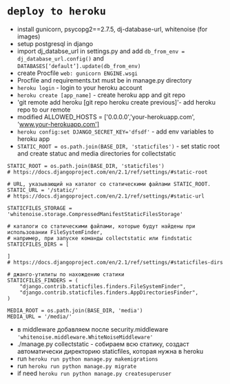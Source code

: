 `deploy to heroku`
=

- install gunicorn, psycopg2==2.7.5, dj-database-url, whitenoise (for images)
- setup postgresql in django
- import dj_databse_url in settings.py and add `db_from_env = dj_database_url.config()` and `DATABASES[‘default’].update(db_from_env)`
- create Procfile `web: gunicorn ENGINE.wsgi`
- Procfile and requirements.txt must be in manage.py directory
- `heroku login` - login to your heroku account
- `heroku create [app_name]` - create heroku app and git repo
- 'git remote add heroku [git repo heroku create previous]'- add heroku repo to our remote
- modified ALLOWED_HOSTS = ['0.0.0.0','your-herokuapp.com', 'www.your-herokuapp.com']
- `heroku config:set DJANGO_SECRET_KEY='dfsdf'` - add env variables to heroku app
- `STATIC_ROOT = os.path.join(BASE_DIR, 'staticfiles')` - set static root and create statuc and media directories for collectstatic
```
STATIC_ROOT = os.path.join(BASE_DIR, 'staticfiles')
# https://docs.djangoproject.com/en/2.1/ref/settings/#static-root

# URL, указывающий на каталог со статическими файлами STATIC_ROOT.
STATIC_URL = '/static/'
# https://docs.djangoproject.com/en/2.1/ref/settings/#static-url

STATICFILES_STORAGE = 'whitenoise.storage.CompressedManifestStaticFilesStorage'

# каталоги со статическими файлами, которые будут найдены при использовании FileSystemFinder,
# например, при запуске команды collectstatic или findstatic
STATICFILES_DIRS = [

]
# https://docs.djangoproject.com/en/2.1/ref/settings/#staticfiles-dirs

# джанго-утилиты по нахождению статики
STATICFILES_FINDERS = (
    "django.contrib.staticfiles.finders.FileSystemFinder",
    "django.contrib.staticfiles.finders.AppDirectoriesFinder",
)

MEDIA_ROOT = os.path.join(BASE_DIR, 'media')
MEDIA_URL = '/media/'
```
- в middleware добавляем после security.middleware  `'whitenoise.middleware.WhiteNoiseMiddleware'`
- ./manage.py collectstatic - собираем всю статику, создаст автоматически директорию staticfiles, которая нужна в heroku
- run `heroku run python manage.py makemigrations`
- run `heroku run python manage.py migrate`
- if need `heroku run python manage.py createsuperuser`

